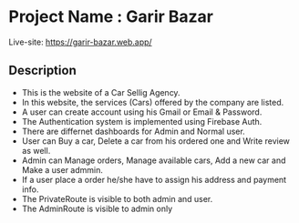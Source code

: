 # Project Name : Garir Bazar

Live-site: https://garir-bazar.web.app/

## Description

* This is the website of a Car Sellig Agency.
* In this website, the services (Cars) offered by the company are listed.
* A user can create account using his Gmail or Email & Password.
* The Authentication system is implemented using Firebase Auth.
* There are differnet dashboards for Admin and Normal user.
* User can Buy a car, Delete a car from his ordered one and Write review as well.
* Admin can Manage orders, Manage available cars, Add a new car and Make a user admmin.
* If a user place a order he/she have to assign his address and payment info.
* The PrivateRoute is  visible to both admin and user.
* The AdminRoute is visible to admin only